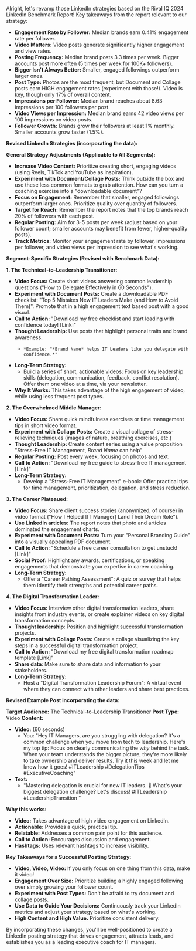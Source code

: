 Alright, let's revamp those LinkedIn strategies based on the Rival IQ 2024 LinkedIn Benchmark Report! Key takeaways from the report relevant to our strategy:

*   **Engagement Rate by Follower:** Median brands earn 0.41% engagement rate per follower.
*   **Video Matters:** Video posts generate significantly higher engagement and view rates.
*   **Posting Frequency:** Median brand posts 3.3 times per week. Bigger accounts post more often (5 times per week for 100K+ followers).
*   **Bigger Isn't Always Better:** Smaller, engaged followings outperform larger ones.
*   **Post Type:** Photos are the most frequent, but Document and Collage posts earn HIGH engagement rates (experiment with those!). Video is key, though only 17% of overall content.
*   **Impressions per Follower:** Median brand reaches about 8.63 impressions per 100 followers per post.
*   **Video Views per Impression:** Median brand earns 42 video views per 100 impressions on video posts.
*   **Follower Growth:** Brands grow their followers at least 1% monthly. Smaller accounts grow faster (1.5%).

**Revised LinkedIn Strategies (incorporating the data):**

**General Strategy Adjustments (Applicable to All Segments):**

*   **Increase Video Content:** Prioritize creating short, engaging videos (using Reels, TikTok and YouTube as inspiration).
*   **Experiment with Document/Collage Posts:** Think outside the box and use these less common formats to grab attention. How can you turn a coaching exercise into a "downloadable document"?
*   **Focus on Engagement:** Remember that smaller, engaged followings outperform larger ones. Prioritize quality over quantity of followers.
*   **Target for Reach:** Remember the report notes that the top brands reach 20% of followers with each post.
*   **Regular Posting:** Aim for 3-5 posts per week (adjust based on your follower count; smaller accounts may benefit from fewer, higher-quality posts).
*   **Track Metrics:** Monitor your engagement rate by follower, impressions per follower, and video views per impression to see what's working.

**Segment-Specific Strategies (Revised with Benchmark Data):**

**1. The Technical-to-Leadership Transitioner:**

*   **Video Focus:** Create short videos answering common leadership questions ("How to Delegate Effectively in 60 Seconds").
*   **Experiment with Document Posts:** Create a downloadable PDF checklist: "Top 5 Mistakes New IT Leaders Make (and How to Avoid Them)". Promote that in a high engagement text based post with a good visual.
*   **Call to Action:** "Download my free checklist and start leading with confidence today! [Link]"
*   **Thought Leadership:** Use posts that highlight personal traits and brand awareness.
    *     *Example: "*Brand Name* helps IT Leaders like you delegate with confidence.*"

*   **Long-Term Strategy:**
    *   Build a series of short, actionable videos: Focus on key leadership skills (delegation, communication, feedback, conflict resolution). Offer them one video at a time, via your newsletter.
*   **Why It Works:** This takes advantage of the high engagement of video, while using less frequent post types.

**2. The Overwhelmed Middle Manager:**

*   **Video Focus:** Share quick mindfulness exercises or time management tips in short video format.
*   **Experiment with Collage Posts:** Create a visual collage of stress-relieving techniques (images of nature, breathing exercises, etc.)
*   **Thought Leadership:** Create content series using a value proposition "Stress-Free IT Management, *Brand Name* can help"
*   **Regular Posting:** Post every week, focusing on photos and text.
*   **Call to Action:** "Download my free guide to stress-free IT management [Link]"
*   **Long-Term Strategy:**
    *   Develop a "Stress-Free IT Management" e-book: Offer practical tips for time management, prioritization, delegation, and stress reduction.

**3. The Career Plateaued:**

*   **Video Focus:** Share client success stories (anonymized, of course) in video format ("How I Helped [IT Manager] Land Their Dream Role").
*   **Use LinkedIn articles:** The report notes that photo and articles dominated the engagement charts.
*   **Experiment with Document Posts:** Turn your "Personal Branding Guide" into a visually appealing PDF document.
*   **Call to Action:** "Schedule a free career consultation to get unstuck! [Link]"
*   **Social Proof:** Highlight any awards, certifications, or speaking engagements that demonstrate your expertise in career coaching.
*   **Long-Term Strategy:**
    *   Offer a "Career Pathing Assessment": A quiz or survey that helps them identify their strengths and potential career paths.

**4. The Digital Transformation Leader:**

*   **Video Focus:** Interview other digital transformation leaders, share insights from industry events, or create explainer videos on key digital transformation concepts.
*   **Thought leadership**: Position and highlight successful transformation projects.
*   **Experiment with Collage Posts:** Create a collage visualizing the key steps in a successful digital transformation project.
*   **Call to Action:** "Download my free digital transformation roadmap template [Link]"
*   **Share data**: Make sure to share data and information to your stakeholders.
*   **Long-Term Strategy:**
    *   Host a "Digital Transformation Leadership Forum": A virtual event where they can connect with other leaders and share best practices.

**Revised Example Post incorporating the data:**

**Target Audience:** The Technical-to-Leadership Transitioner
**Post Type:** Video
**Content:**

*   **Video:** (60 seconds)
    *   You: "Hey IT Managers, are you struggling with delegation? It's a common challenge when you move from tech to leadership. Here's my top tip: Focus on clearly communicating the *why* behind the task. When your team understands the bigger picture, they're more likely to take ownership and deliver results. Try it this week and let me know how it goes! #ITLeadership #DelegationTips #ExecutiveCoaching"
*   **Text:**
    *   "Mastering delegation is crucial for new IT leaders. 🚀 What's your biggest delegation challenge? Let's discuss! #ITLeadership #LeadershipTransition "

**Why this works:**

*   **Video:** Takes advantage of high video engagement on LinkedIn.
*   **Actionable:** Provides a quick, practical tip.
*   **Relatable:** Addresses a common pain point for this audience.
*   **Call to Action:** Encourages discussion and engagement.
*   **Hashtags:** Uses relevant hashtags to increase visibility.

**Key Takeaways for a Successful Posting Strategy:**

*   **Video, Video, Video:** If you only focus on one thing from this data, make it video!
*   **Engagement Over Size:** Prioritize building a highly engaged following over simply growing your follower count.
*   **Experiment with Post Types:** Don't be afraid to try document and collage posts.
*   **Use Data to Guide Your Decisions:** Continuously track your LinkedIn metrics and adjust your strategy based on what's working.
*   **High Content and High Value.** Prioritize consistent delivery.

By incorporating these changes, you'll be well-positioned to create a LinkedIn posting strategy that drives engagement, attracts leads, and establishes you as a leading executive coach for IT managers.
